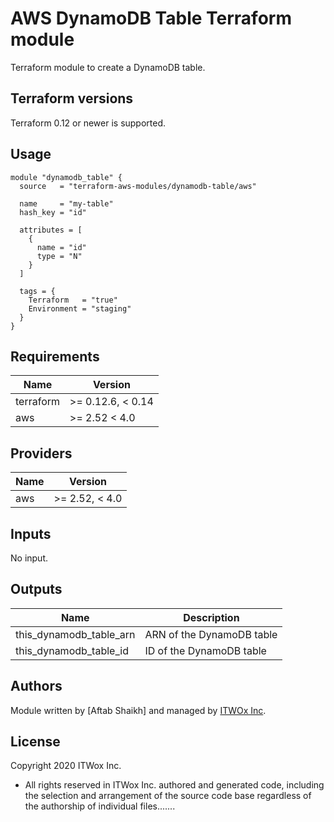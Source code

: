 # AWS DynamoDB Table Terraform module

Terraform module to create a DynamoDB table.

## Terraform versions

Terraform 0.12 or newer is supported.

## Usage

```hcl
module "dynamodb_table" {
  source   = "terraform-aws-modules/dynamodb-table/aws"

  name     = "my-table"
  hash_key = "id"

  attributes = [
    {
      name = "id"
      type = "N"
    }
  ]

  tags = {
    Terraform   = "true"
    Environment = "staging"
  }
}
```
## Requirements

| Name | Version |
|------|---------|
| terraform | >= 0.12.6, < 0.14 |
| aws | >= 2.52 < 4.0 |

## Providers

| Name | Version |
|------|---------|
| aws | >= 2.52, < 4.0 |

## Inputs

No input.

## Outputs

| Name | Description |
|------|-------------|
| this\_dynamodb\_table\_arn | ARN of the DynamoDB table |
| this\_dynamodb\_table\_id | ID of the DynamoDB table |

## Authors

Module written by [Aftab Shaikh] and managed by [ITWOx Inc](https://itwox.com/).

## License

Copyright 2020 ITWox Inc.
 
 * All rights reserved in ITWox Inc. authored and generated code, including the
   selection and arrangement of the source code base regardless of the authorship
   of individual files.......
